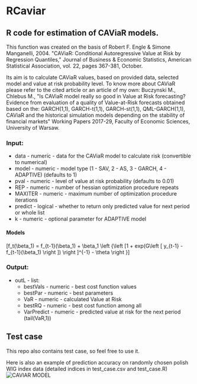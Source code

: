 # RCaviar

## R code for estimation of CAViaR models.

  This function was created on the basis of Robert F. Engle & Simone Manganelli,
  2004. "CAViaR: Conditional Autoregressive Value at Risk by Regression Quantiles,"
  Journal of Business & Economic Statistics, American Statistical Association,
  vol. 22, pages 367-381, October.

  Its aim is to calculate CAViaR values, based on provided data, selected model and
  value at risk probability level. To know more about CAViaR please refer to the cited
  article or an article of my own: Buczynski M., Chlebus M., "Is CAViaR model really
  so good in Value at Risk forecasting? Evidence from evaluation of a quality
  of Value-at-Risk forecasts obtained based on the: GARCH(1,1), GARCH-t(1,1),
  GARCH-st(1,1), QML-GARCH(1,1), CAViaR and the historical simulation models
  depending on the stability of financial markets" Working Papers 2017-29,
  Faculty of Economic Sciences, University of Warsaw.


  ### **Input**:

  - data         - numeric         - data for the CAViaR model to calculate risk
                   (convertible to numerical)
  - model        - numeric         - model type (1 - SAV, 2 - AS, 3 - GARCH, 4 - ADAPTIVE) (defaults to 1)
  - pval         - numeric         - level of value at risk probability (defaults to 0.01)
  - REP          - numeric         - number of hessian optimization procedure repeats
  - MAXITER      - numeric         - maximum number of optimization procedure iterations
  - predict      - logical         - whether to return only predicted value for next period or whole list
  - k            - numeric         - optional parameter for ADAPTIVE model

  #### Models
\[f_t(\beta_1) = f_{t-1}(\beta_1) + \beta_1 \left \{\left [1 + exp(G\left [ y_{t-1} - f_{t-1}(\beta_1) \right ]) \right ]^{-1} - \theta \right \}\]

  ### **Output**:
  - outL        - list:
    - bestVals     - numeric         - best cost function values
    - bestPar      - numeric         - best parameters
    - VaR          - numeric         - calculated Value at Risk
    - bestRQ       - numeric         - best cost function among all
    - VarPredict   - numeric         - predicted value at risk for the next period (tail(VaR,1))


  ## Test case
  
  This repo also contains test case, so feel free to use it.
  
  Here is also an example of prediction accuracy on randomly chosen polish WIG index data (detailed indices in test_case.csv and      test_case.R) 
  ![CAVIAR MODEL](https://raw.githubusercontent.com/Buczman/RCaviar/master/test_case_plot.png)
